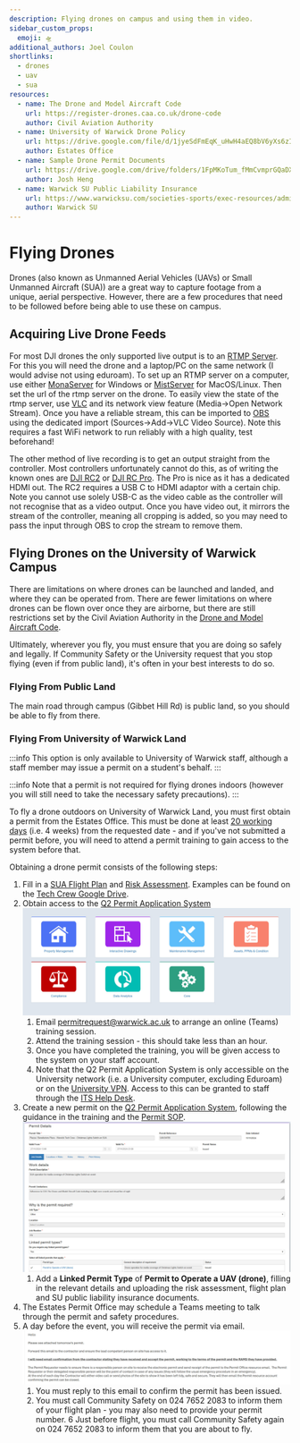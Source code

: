 ```yaml
---
description: Flying drones on campus and using them in video.
sidebar_custom_props:
  emoji: 🛸
additional_authors: Joel Coulon
shortlinks:
  - drones
  - uav
  - sua
resources:
  - name: The Drone and Model Aircraft Code
    url: https://register-drones.caa.co.uk/drone-code
    author: Civil Aviation Authority
  - name: University of Warwick Drone Policy
    url: https://drive.google.com/file/d/1jyeSdFmEqK_uHwH4aEQ8bV6yXs6zIrvi/view?usp=sharing
    author: Estates Office
  - name: Sample Drone Permit Documents
    url: https://drive.google.com/drive/folders/1FpMKoTum_fMmCvmprGQaDXqVgqQ825kD?usp=sharing
    author: Josh Heng
  - name: Warwick SU Public Liability Insurance
    url: https://www.warwicksu.com/societies-sports/exec-resources/administration/insurance/
    author: Warwick SU
---
```

# Flying Drones
Drones (also known as Unmanned Aerial Vehicles (UAVs) or Small Unmanned Aircraft (SUA)) are a great way to capture
footage from a unique, aerial perspective. However, there are a few procedures that need to be followed before being
able to use these on campus.

## Acquiring Live Drone Feeds
For most DJI drones the only supported live output is to an
[RTMP Server](https://en.wikipedia.org/wiki/Real-Time_Messaging_Protocol). For this you will need the drone and a
laptop/PC on the same network (I would advise not using eduroam). To set up an RTMP server on a computer, use either
[MonaServer](https://www.reddit.com/r/mevocamera/comments/bd5182/how_do_i_turn_my_pc_into_a_local_rtmp_server_so/) for Windows or [MistServer](https://docs.mistserver.org/protocol/realtimestreaming/rtmp/) for MacOS/Linux. Then set the url of the rtmp server on the drone. To
easily view the state of the rtmp server, use [VLC](https://www.videolan.org/) and its network view feature (Media->Open Network Stream). Once
you have a reliable stream, this can be imported to [OBS](https://obsproject.com/) using the dedicated import
(Sources->Add->VLC Video Source). Note this requires a fast WiFi network to run reliably with a high quality,
test beforehand!

The other method of live recording is to get an output straight from the controller. Most controllers unfortunately
cannot do this, as of writing the known ones are
[DJI RC2](https://dji-retail.co.uk/products/dji-rc-2-remote-controller-with-screen) or
[DJI RC Pro](https://www.dji.com/uk/rc-pro). The Pro is nice as it has a dedicated HDMI out. The RC2 requires a USB C to
HDMI adaptor with a certain chip. Note you cannot use solely USB-C as the video cable as the controller will not
recognise that as a video output. Once you have video out, it mirrors the stream of the controller, meaning all cropping
is added, so you may need to pass the input through OBS to crop the stream to remove them.

## Flying Drones on the University of Warwick Campus

There are limitations on where drones can be launched and landed, and where they can be operated from. There are fewer
limitations on where drones can be flown over once they are airborne, but there are still restrictions set by the
Civil Aviation Authority in the [Drone and Model Aircraft Code](https://register-drones.caa.co.uk/drone-code).

Ultimately, wherever you fly, you must ensure that you are doing so safely and legally. If Community Safety or the
University request that you stop flying (even if from public land), it's often in your best interests to do so.

### Flying From Public Land
The main road through campus (Gibbet Hill Rd) is public land, so you should be able to fly from there.

### Flying From University of Warwick Land
:::info
This option is only available to University of Warwick staff, although a staff member may issue a permit on a student's
behalf.
:::

:::info
Note that a permit is not required for flying drones indoors (however you will still need to take the necessary safety
precautions).
:::

To fly a drone outdoors on University of Warwick Land, you must first obtain a permit from the Estates Office. This must
be done at least [20 working days](https://warwick.ac.uk/services/estates/service_centre/permit_to_work/guidance/)
(i.e. 4 weeks) from the requested date - and if you've not submitted a permit before, you will need to attend a permit
training to gain access to the system before that.

Obtaining a drone permit consists of the following steps:

1. Fill in a [SUA Flight Plan](https://docs.google.com/document/d/11EYMdkDxBtDWU_WL6zFi1U5V4v5KZUE2/edit) and
   [Risk Assessment](https://docs.google.com/document/d/1tMQIJgSFG6ZGgF3hOdsR_h5VBxQrhB5g/edit). Examples can be found
   on the [Tech Crew Google Drive](https://drive.google.com/drive/folders/1FpMKoTum_fMmCvmprGQaDXqVgqQ825kD).
2. Obtain access to the [Q2 Permit Application System](https://warwick.ac.uk/services/estates/service_centre/permit_to_work/)
   ![Estates Q2 System](./q2.jpg)
   1. Email [permitrequest@warwick.ac.uk](permitrequest@warwick.ac.uk) to arrange an online (Teams) training session.
   2. Attend the training session - this should take less than an hour.
   3. Once you have completed the training, you will be given access to the system on your staff account.
   4. Note that the Q2 Permit Application System is only accessible on the University network
     (i.e. a University computer, excluding Eduroam) or on the
     [University VPN](https://warwick.ac.uk/services/its/servicessupport/networkservices/vpn/). Access to this can be
     granted to staff through the
     [ITS Help Desk](https://warwick.service-now.com/sp?id=sc_cat_item&sys_id=2b153b64696c9100da143a11648fa8aa).
3. Create a new permit on the [Q2 Permit Application System](https://q2.estate.warwick.ac.uk/Q2/permits), following the
   guidance in the training and the
   [Permit SOP](https://warwick.ac.uk/services/estates/service_centre/permit_to_work/q2_permit_system_applying_for_a_permit.pdf).
   ![Q2 Drone Permit Application](./q2-drone-permit.jpg)
   1. Add a **Linked Permit Type** of **Permit to Operate a UAV (drone)**, filling in the relevant details and uploading
      the risk assessment, flight plan and SU public liability insurance documents.
4. The Estates Permit Office may schedule a Teams meeting to talk through the permit and safety procedures.
5. A day before the event, you will receive the permit via email.
   ![Permit Email](./drone-permit-email.jpg)
   1. You must reply to this email to confirm the permit has been issued.
   2. You must call Community Safety on 024 7652 2083 to inform them of your flight plan - you may also need to provide
      your permit number.
6 Just before flight, you must call Community Safety again on 024 7652 2083 to inform them that you are about to fly.